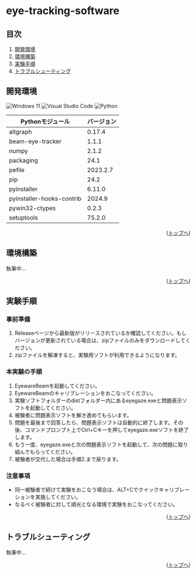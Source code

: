 # eye-tracking-software

## 目次

1. [開発環境](#開発環境)
2. [環境構築](#環境構築)
3. [実験手順](#実験手順)
4. [トラブルシューティング](#トラブルシューティング)

## 開発環境

![Windows 11](https://img.shields.io/badge/Windows%2011-%230079d5.svg?style=for-the-badge&logo=Windows%2011&logoColor=white)
![Visual Studio Code](https://img.shields.io/badge/Visual%20Studio%20Code_1.92.1-0078d7.svg?style=for-the-badge&logo=visual-studio-code&logoColor=white)
![Python](https://img.shields.io/badge/python_3.12.5-3670A0?style=for-the-badge&logo=python&logoColor=ffdd54)

| Pythonモジュール           | バージョン |
| ------------------------- | -------- |
| altgraph                  | 0.17.4   |
| beam-eye-tracker          | 1.1.1    |
| numpy                     | 2.1.2    |
| packaging                 | 24.1     |
| pefile                    | 2023.2.7 |
| pip                       | 24.2     |
| pyinstaller               | 6.11.0   |
| pyinstaller-hooks-contrib | 2024.9   |
| pywin32-ctypes            | 0.2.3    |
| setuptools                | 75.2.0   |

<p align="right">(<a href="#top">トップへ</a>)</p>

## 環境構築

執筆中...

<p align="right">(<a href="#top">トップへ</a>)</p>

## 実験手順

### 事前準備
1. Releaseページから最新版がリリースされているか確認してください。もしバージョンが更新されている場合は、zipファイルのみをダウンロードしてください。
2. zipファイルを解凍すると、実験用ソフトが利用できるようになります。
   
### 本実験の手順
1. EyewareBeamを起動してください。
2. EyewareBeamのキャリブレーションをおこなってください。
3. 実験ソフトフォルダーのdistフォルダー内にあるeyegaze.exeと問題表示ソフトを起動してください。
4. 被験者に問題表示ソフトを解き進めてもらいます。
5. 問題を最後まで回答したら、問題表示ソフトは自動的に終了します。その後、コマンドプロンプト上でCtrl+Cキーを押してeyegaze.exeソフトを終了します。
6. もう一度、eyegaze.exeと次の問題表示ソフトを起動して、次の問題に取り組んでもらってください。
7. 被験者が交代した場合は手順2.まで戻ります。

### 注意事項
- 同一被験者で続けて実験をおこなう場合は、ALT+Cでクイックキャリブレーションを実施してください。
- なるべく被験者に対して順光となる環境で実験をおこなってください。

<p align="right">(<a href="#top">トップへ</a>)</p>

## トラブルシューティング

執筆中...

<p align="right">(<a href="#top">トップへ</a>)</p>
